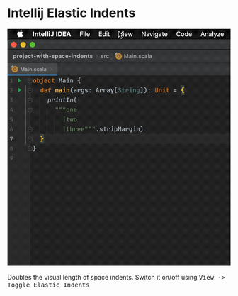 # Intellij Elastic Indents
![Demo](https://raw.githubusercontent.com/heldev/intellij-elastic-indents/master/demo.gif)

Doubles the visual length of space indents.
Switch it on/off using <kbd>View -> Toggle Elastic Indents</kbd>


